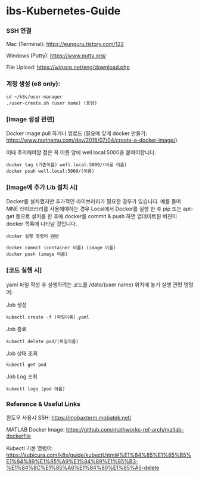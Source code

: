 # ibs-Kubernetes-Guide

### SSH 연결

Mac (Terminal): https://eunguru.tistory.com/122

Windows (Putty): https://www.putty.org/ 

File Upload: https://winscp.net/eng/download.php



### 계정 생성 (e8 only): 
```
cd ~/k8s/user-manager 
./user-create.sh (user name) (용량)
```


### [Image 생성 관련]

Docker image pull 하거나 업로드 (필요에 맞게 docker 만들기: https://www.nurinamu.com/dev/2016/07/04/create-a-docker-image/). 

이때 주의해야할 점은 꼭 이름 앞에 well.local:5000을 붙여야합니다.
```
docker tag (기존이름) well.local:5000/(바꿀 이름)
docker psuh well.local:5000/(이름)
```


### [Image에 추가 Lib 설치 시]

Docker를 설치했지만 추가적인 라이브러리가 필요한 경우가 있습니다. 예를 들어 MNE 라이브러리를 사용해야하는 경우 Local에서 Docker를 실행 한 후 pip 또는 apt-get 등으로 설치를 한 후에 docker를 commit & push 하면 업데이트된 버젼이 docker 목록에 나타날 것입니다.
```
docker 실행 명령어 @@@

docker commit (container 이름) (image 이름)
docker push (image 이름)
```

### [코드 실행 시]

yaml 파일 작성 후 실행하려는 코드를 /data/(user name) 위치에 놓기
실행 관련 명령어:

Job 생성
```
kubectl create -f (파일이름).yaml
```

Job 종료
```
kubectl delete pod/(파일이름)
```

Job 상태 조회
```
kubectl get pod
```

Job Log 조회
```
kubectl logs (pod 이름)
```


### Reference & Useful Links

윈도우 사용시 SSH: https://mobaxterm.mobatek.net/

MATLAB Docker Image: https://github.com/mathworks-ref-arch/matlab-dockerfile

Kubectl 기본 명령어: https://subicura.com/k8s/guide/kubectl.html#%E1%84%85%E1%85%B5%E1%84%89%E1%85%A9%E1%84%89%E1%85%B3-%E1%84%8C%E1%85%A6%E1%84%80%E1%85%A5-delete
